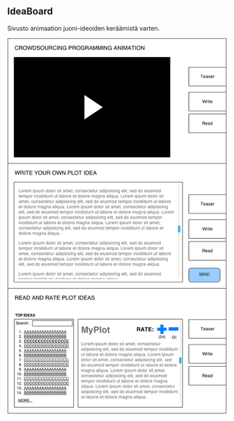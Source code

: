 ## IdeaBoard

Sivusto animaation juoni-ideoiden keräämistä varten.

![](wireframe/animation_crowdsourcing_wireframe.png)
